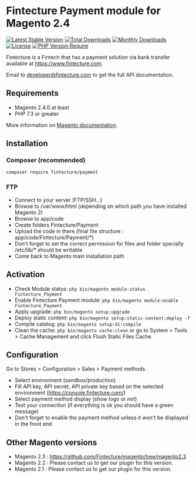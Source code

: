 # Fintecture Payment module for Magento 2.4

[![Latest Stable Version](http://poser.pugx.org/fintecture/payment/v)](https://packagist.org/packages/fintecture/payment) [![Total Downloads](http://poser.pugx.org/fintecture/payment/downloads)](https://packagist.org/packages/fintecture/payment) [![Monthly Downloads](http://poser.pugx.org/fintecture/payment/d/monthly)](https://packagist.org/packages/fintecture/payment) [![License](http://poser.pugx.org/fintecture/payment/license)](https://packagist.org/packages/fintecture/payment) [![PHP Version Require](http://poser.pugx.org/fintecture/payment/require/php)](https://packagist.org/packages/fintecture/payment)

Fintecture is a Fintech that has a payment solution via bank transfer available at https://www.fintecture.com.

Email to developer@fintecture.com to get the full API documentation.

## Requirements

- Magento 2.4.0 at least
- PHP 7.3 or greater

More information on [Magento documentation](https://devdocs.magento.com/guides/v2.4/install-gde/system-requirements.html).

## Installation

### Composer (recommended)

`composer require fintecture/payment`

### FTP

- Connect to your server (FTP/SSH...)
- Browse to /var/www/html (depending on which path you have installed Magento 2)
- Browse to app/code
- Create folders Fintecture/Payment
- Upload the code in there (final file structure : app/code/Fintecture/Payment/*)
- Don't forget to set the correct permission for files and folder specially /etc/lib/* should be writable
- Come back to Magento main installation path

## Activation

- Check Module status: `php bin/magento module:status Fintecture_Payment`
- Enable Fintecture Payment module: `php bin/magento module:enable Fintecture_Payment`
- Apply upgrade: `php bin/magento setup:upgrade`
- Deploy static content: `php bin/magento setup:static-content:deploy -f`
- Compile catalog: `php bin/magento setup:di:compile`
- Clean the cache: `php bin/magento cache:clean` or go to System > Tools > Cache Management and click Flush Static Files Cache.

## Configuration

Go to Stores > Configuration > Sales > Payment methods.

- Select environment (sandbox/production)
- Fill API key, API secret, API private key based on the selected environment (https://console.fintecture.com/)
- Select payment method display (show logo or not)
- Test your connection (if everything is ok you should have a green message)
- Don't forget to enable the payment method unless it won't be displayed in the front end

## Other Magento versions

- Magento 2.3 : https://github.com/Fintecture/magento/tree/magento2.3
- Magento 2.2 : Please contact us to get our plugin for this version.
- Magento 2.1 : Please contact us to get our plugin for this version.
